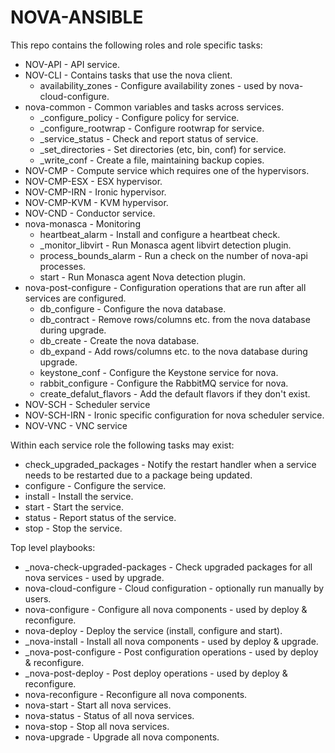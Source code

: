<!--

 (c) Copyright 2015-2017 Hewlett Packard Enterprise Development LP
 (c) Copyright 2017 SUSE LLC

 Licensed under the Apache License, Version 2.0 (the "License"); you may
 not use this file except in compliance with the License. You may obtain
 a copy of the License at

 http://www.apache.org/licenses/LICENSE-2.0

 Unless required by applicable law or agreed to in writing, software
 distributed under the License is distributed on an "AS IS" BASIS, WITHOUT
 WARRANTIES OR CONDITIONS OF ANY KIND, either express or implied. See the
 License for the specific language governing permissions and limitations
 under the License.

-->
NOVA-ANSIBLE
============

This repo contains the following roles and role specific tasks:
- NOV-API - API service.
- NOV-CLI - Contains tasks that use the nova client.
  - availability_zones - Configure availability zones - used by nova-cloud-configure.
- nova-common - Common variables and tasks across services.
  - _configure_policy - Configure policy for service.
  - _configure_rootwrap - Configure rootwrap for service.
  - _service_status - Check and report status of service.
  - _set_directories - Set directories (etc, bin, conf) for service.
  - _write_conf - Create a file, maintaining backup copies.
- NOV-CMP - Compute service which requires one of the hypervisors.
- NOV-CMP-ESX - ESX hypervisor.
- NOV-CMP-IRN - Ironic hypervisor.
- NOV-CMP-KVM - KVM hypervisor.
- NOV-CND - Conductor service.
- nova-monasca - Monitoring
  - heartbeat_alarm - Install and configure a heartbeat check.
  - _monitor_libvirt - Run Monasca agent libvirt detection plugin.
  - process_bounds_alarm - Run a check on the number of nova-api processes.
  - start - Run Monasca agent Nova detection plugin.
- nova-post-configure - Configuration operations that are run after all
 services are configured.
  - db_configure - Configure the nova database.
  - db_contract - Remove rows/columns etc. from the nova database during
 upgrade.
  - db_create - Create the nova database.
  - db_expand - Add rows/columns etc. to the nova database during upgrade.
  - keystone_conf - Configure the Keystone service for nova.
  - rabbit_configure - Configure the RabbitMQ service for nova.
  - create_defalut_flavors - Add the default flavors if they don't exist.
- NOV-SCH - Scheduler service
- NOV-SCH-IRN - Ironic specific configuration for nova scheduler service.
- NOV-VNC - VNC service

Within each service role the following tasks may exist:
- check_upgraded_packages - Notify the restart handler when a service needs
 to be restarted due to a package being updated.
- configure               - Configure the service.
- install                 - Install the service.
- start                   - Start the service.
- status                  - Report status of the service.
- stop                    - Stop the service.

Top level playbooks:

  - _nova-check-upgraded-packages - Check upgraded packages for all nova services - used by upgrade.
  - nova-cloud-configure          - Cloud configuration - optionally run manually by users.
  - nova-configure                - Configure all nova components - used by deploy & reconfigure.
  - nova-deploy                   - Deploy the service (install, configure and start).
  - _nova-install                 - Install all nova components - used by deploy & upgrade.
  - _nova-post-configure          - Post configuration operations - used by deploy & reconfigure.
  - _nova-post-deploy             - Post deploy operations - used by deploy & reconfigure.
  - nova-reconfigure              - Reconfigure all nova components.
  - nova-start                    - Start all nova services.
  - nova-status                   - Status of all nova services.
  - nova-stop                     - Stop all nova services.
  - nova-upgrade                  - Upgrade all nova components.
